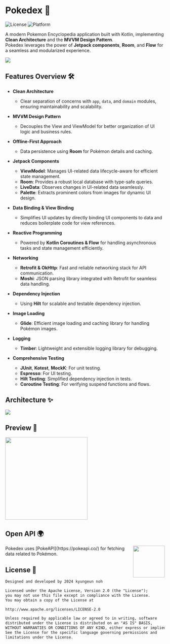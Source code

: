 # Pokedex 🐾

![License](https://img.shields.io/badge/License-Apache%202.0-blue.svg)
![Platform](https://img.shields.io/badge/platform-Android-blue)

A modern Pokemon Encyclopedia application built with Kotlin, implementing **Clean Architecture** and the **MVVM Design Pattern**.  
Pokedex leverages the power of **Jetpack components**, **Room**, and **Flow** for a seamless and modularized experience.

![](https://github.com/user-attachments/assets/7bccaaa7-4d37-42ae-9ae1-7697366af454)


## Features Overview 🛠️

- **Clean Architecture**
    - Clear separation of concerns with `app`, `data`, and `domain` modules, ensuring maintainability and scalability.

- **MVVM Design Pattern**
    - Decouples the View and ViewModel for better organization of UI logic and business rules.

- **Offline-First Approach**
    - Data persistence using **Room** for Pokémon details and caching.

- **Jetpack Components**
    - **ViewModel**: Manages UI-related data lifecycle-aware for efficient state management.
    - **Room**: Provides a robust local database with type-safe queries.
    - **LiveData**: Observes changes in UI-related data seamlessly.
    - **Palette**: Extracts prominent colors from images for dynamic UI design.

- **Data Binding & View Binding**
    - Simplifies UI updates by directly binding UI components to data and reduces boilerplate code for view references.

- **Reactive Programming**
    - Powered by **Kotlin Coroutines & Flow** for handling asynchronous tasks and state management efficiently.

- **Networking**
    - **Retrofit & OkHttp**: Fast and reliable networking stack for API communication.
    - **Moshi**: JSON parsing library integrated with Retrofit for seamless data handling.

- **Dependency Injection**
    - Using **Hilt** for scalable and testable dependency injection.

- **Image Loading**
    - **Glide**: Efficient image loading and caching library for handling Pokémon images.

- **Logging**
    - **Timber**: Lightweight and extensible logging library for debugging.

- **Comprehensive Testing**
    - **JUnit**, **Kotest**, **MockK**: For unit testing.
    - **Espresso**: For UI testing.
    - **Hilt Testing**: Simplified dependency injection in tests.
    - **Coroutine Testing**: For verifying suspend functions and flows.


## Architecture ✨
![](https://github.com/user-attachments/assets/3ee0c157-f432-45ce-adb7-21bebded0f28)


## Preview 🚀
<img src="https://github.com/user-attachments/assets/17bc6ac5-fc92-4c34-8c12-db9083962a02" style="width: 260px; height: auto;" />


## Open API 🌍
<img src="https://user-images.githubusercontent.com/24237865/83422649-d1b1d980-a464-11ea-8c91-a24fdf89cd6b.png" align="right" width="100px"/>
Pokedex uses [PokeAPI](https://pokeapi.co/) for fetching data related to Pokémon.


## License 📜
```xml
Designed and developed by 2024 kyungeun noh

Licensed under the Apache License, Version 2.0 (the "License");
you may not use this file except in compliance with the License.
You may obtain a copy of the License at

http://www.apache.org/licenses/LICENSE-2.0

Unless required by applicable law or agreed to in writing, software
distributed under the License is distributed on an "AS IS" BASIS,
WITHOUT WARRANTIES OR CONDITIONS OF ANY KIND, either express or implied.
See the License for the specific language governing permissions and
limitations under the License.
```

